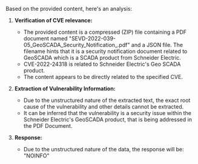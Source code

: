 Based on the provided content, here's an analysis:

1.  **Verification of CVE relevance:**

    *   The provided content is a compressed (ZIP) file containing a PDF document named "SEVD-2022-039-05\_GeoSCADA\_Security\_Notification\_.pdf" and a JSON file. The filename hints that it is a security notification document related to GeoSCADA which is a SCADA product from Schneider Electric.  
    *   CVE-2022-24318 is related to Schneider Electric's Geo SCADA product.
    *   The content appears to be directly related to the specified CVE.

2.  **Extraction of Vulnerability Information:**
    *   Due to the unstructured nature of the extracted text, the exact root cause of the vulnerability and other details cannot be extracted.
    *   It can be inferred that the vulnerability is a security issue within the Schneider Electric's GeoSCADA product, that is being addressed in the PDF Document.

3.  **Response:**
    *   Due to the unstructured nature of the data, the response will be:
   "NOINFO"